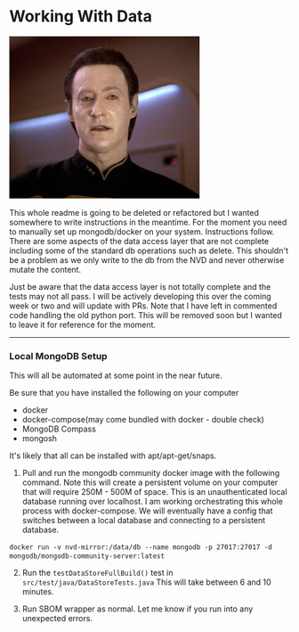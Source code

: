 # Working With Data
![Start Trek NG Data](DataTNG.jpg)

This whole readme is going to be deleted or refactored but I wanted somewhere to write instructions in the meantime.
For the moment you need to manually set up mongodb/docker on your system. Instructions follow. There are some aspects
of the data access layer that are not complete including some of the standard db operations such as delete. This shouldn't
be a problem as we only write to the db from the NVD and never otherwise mutate the content.

Just be aware that the data
access layer is not totally complete and the tests may not all pass. I will be actively developing this over the coming week
or two and will update with PRs. Note that I have left in commented code handling the old python port. This will be removed soon
but I wanted to leave it for reference for the moment.

--------------------

### Local MongoDB Setup
This will all be automated at some point in the near future.

Be sure that you have installed the following on your computer
* docker
* docker-compose(may come bundled with docker - double check)
* MongoDB Compass
* mongosh

It's likely that all can be installed with apt/apt-get/snaps.

1. Pull and run the mongodb community docker image with the following command. Note this will create a persistent volume on your
computer that will require 250M - 500M of space. This is an unauthenticated local database running over localhost. I am working
orchestrating this whole process with docker-compose. We will eventually have a config that switches between a local database and
connecting to a persistent database.


```
docker run -v nvd-mirror:/data/db --name mongodb -p 27017:27017 -d mongodb/mongodb-community-server:latest
```

2. Run the `testDataStoreFullBuild()` test in `src/test/java/DataStoreTests.java` This will take between 6 and 10 minutes.

3. Run SBOM wrapper as normal. Let me know if you run into any unexpected errors.



